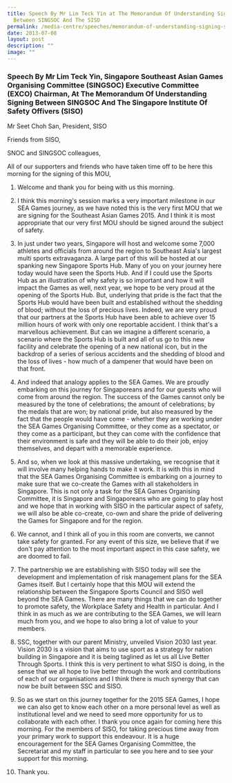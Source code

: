 ```yaml
---
title: Speech By Mr Lim Teck Yin at The Memorandum Of Understanding Signing
  Between SINGSOC And The SISO
permalink: /media-centre/speeches/memorandum-of-understanding-signing-singsoc-and-the-siso/
date: 2013-07-08
layout: post
description: ""
image: ""
---
```

### **Speech By Mr Lim Teck Yin, Singapore Southeast Asian Games Organising Committee (SINGSOC) Executive Committee (EXCO) Chairman, At The Memorandum Of Understanding Signing Between SINGSOC And The Singapore Institute Of Safety Offivers (SISO)**

Mr Seet Choh San, President, SISO

Friends from SISO,

SNOC and SINGSOC colleagues,

All of our supporters and friends who have taken time off to be here this morning for the signing of this MOU,

1. Welcome and thank you for being with us this morning.

2. I think this morning's session marks a very important milestone in our SEA Games journey, as we have noted this is the very first MOU that we are signing for the Southeast Asian Games 2015. And I think it is most appropriate that our very first MOU should be signed around the subject of safety.

3. In just under two years, Singapore will host and welcome some 7,000 athletes and officials from around the region to Southeast Asia's largest multi sports extravaganza. A large part of this will be hosted at our spanking new Singapore Sports Hub. Many of you on your journey here today would have seen the Sports Hub. And if I could use the Sports Hub as an illustration of why safety is so important and how it will impact the Games as well, next year, we hope to be very proud at the opening of the Sports Hub. But, underlying that pride is the fact that the Sports Hub would have been built and established without the shedding of blood; without the loss of precious lives. Indeed, we are very proud that our partners at the Sports Hub have been able to achieve over 15 million hours of work with only one reportable accident. I think that's a marvellous achievement. But can we imagine a different scenario, a scenario where the Sports Hub is built and all of us go to this new facility and celebrate the opening of a new national icon, but in the backdrop of a series of serious accidents and the shedding of blood and the loss of lives - how much of a dampener that would have been on that front.

4. And indeed that analogy applies to the SEA Games. We are proudly embarking on this journey for Singaporeans and for our guests who will come from around the region. The success of the Games cannot only be measured by the tone of celebrations; the amount of celebrations; by the medals that are won; by national pride, but also measured by the fact that the people would have come - whether they are working under the SEA Games Organising Committee, or they come as a spectator, or they come as a participant, but they can come with the confidence that their environment is safe and they will be able to do their job, enjoy themselves, and depart with a memorable experience.

5. And so, when we look at this massive undertaking, we recognise that it will involve many helping hands to make it work. It is with this in mind that the SEA Games Organising Committee is embarking on a journey to make sure that we co-create the Games with all stakeholders in Singapore. This is not only a task for the SEA Games Organising Committee, it is Singapore and Singaporeans who are going to play host and we hope that in working with SISO in the particular aspect of safety, we will also be able co-create, co-own and share the pride of delivering the Games for Singapore and for the region.

6. We cannot, and I think all of you in this room are converts, we cannot take safety for granted. For any event of this size, we believe that if we don't pay attention to the most important aspect in this case safety, we are doomed to fail.

7. The partnership we are establishing with SISO today will see the development and implementation of risk management plans for the SEA Games itself. But I certainly hope that this MOU will extend the relationship between the Singapore Sports Council and SISO well beyond the SEA Games. There are many things that we can do together to promote safety, the Workplace Safety and Health in particular. And I think in as much as we are contributing to the SEA Games, we will learn much from you, and we hope to also bring a lot of value to your members.

8. SSC, together with our parent Ministry, unveiled Vision 2030 last year. Vision 2030 is a vision that aims to use sport as a strategy for nation building in Singapore and it is being taglined as let us all Live Better Through Sports. I think this is very pertinent to what SISO is doing, in the sense that we all hope to live better through the work and contributions of each of our organisations and I think there is much synergy that can now be built between SSC and SISO.

9. So as we start on this journey together for the 2015 SEA Games, I hope we can also get to know each other on a more personal level as well as institutional level and we need to seed more opportunity for us to collaborate with each other. I thank you once again for coming here this morning. For the members of SISO, for taking precious time away from your primary work to support this endeavour. It is a huge encouragement for the SEA Games Organising Committee, the Secretariat and my staff in particular to see you here and to see your support for this morning.

10. Thank you.
